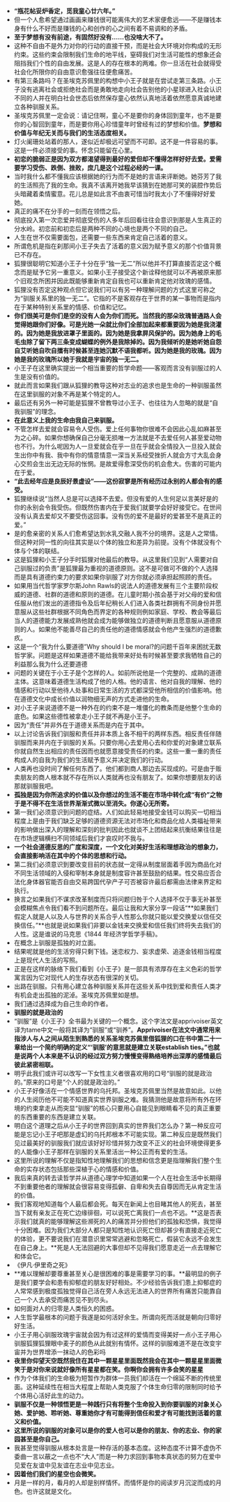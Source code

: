 * **“瓶花帖妥炉香定，觅我童心廿六年。”**
* 但一个人愈希望通过画画来赚钱很可能离伟大的艺术家便愈远——不是赚钱本身有什么不好而是赚钱的心和创作的心之间有着不易调和的矛盾。
* **至于梦想有没有前途，有固然好没有……也没啥大不了。**
* 这种不自由不是外力对你的行动的直接干预，而是社会大环境对你构成的无形约束。这些约束会限制我们生命的地平线，窒碍我们对生活可能性的想象还会阻挡我们个性的自由发展。这是人的存在根本的两难。你一旦活在社会就得受社会化所限你的自由意识愈强往往便愈痛苦。
* 有第三条路吗？在圣埃克苏佩里的构想中小王子就是在尝试走第三条路。小王子没有逃离社会或拒绝社会而是勇敢地走向社会告别他的小星球进入社会认识不同的人并在明白社会世态后依然保存童心依然认真地活着依然愿意真诚地建立各种驯服关系。
* 圣埃克苏佩里一定会说：请记住啊，童心不是要你的身体回到童年，也不是要你的心智回到童年，而是要你用心珍惜童年时曾经有过的梦想和价值。**梦想和价值与年纪无关而与我们的生活态度相关。**
* 灯火阑珊处站着的那人，遂似近却极远可望而不可即。这不是一件容易的事。这是一件必须接受的事。怀念只能留在心里。
* **初恋的脆弱正是因为双方都渴望得到最好的爱但却不懂得怎样好好去爱。爱需要学习受伤、跌倒、挫败，庶几是这个过程必经的一课。**
* 当时我什么都不懂我应该根据她的行为而不是她的言语来评断她。她芬芳了我的生活照亮了我的生命。我真不该离开她我早该猜到在她那可笑的装腔作势后头暗藏着柔情蜜意。花儿总是如此言不由衷可惜当时我太小了不懂得好好爱她。
* 真正的痛不在分手的一刻而在领悟之后。
* 彻底投入第一次恋爱并彻底受伤的人多年后回看往往会意识到那是人生真正的分水岭。初恋前和初恋后是两种不同的心境也是两个不同的自己。
* 人生在世不仅需要面包，还需要一些东西来肯定自己活着的意义。
* 所谓危机是指在刹那间小王子失去了活着的意义因为赋予意义的那个价值背景已不存在。
* 狐狸很聪明它知道小王子十分在乎“独一无二”所以他并不打算直接否定这个概念而是赋予它另一重意义。如果小王子接受这个新诠释他就可以不再被原来那个旧观念所困并因此既能够重新肯定自我也可以重新肯定他对玫瑰的感情。
* 狐狸没有否定这种观点但它说我们可以有另一种理解问题的方式这里可称之为“驯服关系里的独一无二”。它指的不是客观存在于世界的某一事物而是指内在于某种特别关系里的情感、价值和记忆。
* **你们很美可是你们是空的没有人会为你们而死。当然我的那朵玫瑰普通路人会觉得她跟你们好像。可是光她一朵就比你们全部加起来都重要因为她是我浇灌的。因为她是我放进罩子里面的。因为她是我拿屏风保护的。因为她身上的毛毛虫除了留下两三条变成蝴蝶的例外是我除掉的。因为我倾听的是她听她自怨自艾听她自吹自擂有时候甚至连她沉默不语我都听。因为她是我的玫瑰。因为她是我的玫瑰所以她于我就是宇宙的独一无二。**
* 小王子在这里确实提出一个相当重要的哲学命题——客观而言没有驯服过的人生是没有价值的。
* 就此而言如果我们跟从狐狸的教导这种对志业的追求也是生命的一种驯服虽然在这里驯服的对象不再是某个特定的人。
* 最后还有另外一种可能是狐狸不曾教导过小王子、也往往为人忽略的就是“自我驯服”的理念。
* **在此意义上我的生命由我自己来驯服。**
* 不管怎样去爱就会容易令人受伤。爱上任何事物你很难不会因此心乱如麻甚至为之心碎。如果你想确保自己分毫无损唯一方法就是不去爱任何人甚至爱动物也不行。为什么呢因为人一旦爱就会在乎一旦在乎就会全情投入一旦投入就会生出你中有我、我中有你的情意情意一深当关系经受挫折人就会方寸大乱会身心交煎会生出无边无际的怅惘。是故爱得愈深受伤的机会愈大。伤害的可能内在于爱。
* **“此去经年应是良辰好景虚设”——这份寂寥是所有经历过永别的人都会有的感受。**
* 狐狸继续说“当然人总是可以选择不去爱。但没有爱的人生何足以言美好是的你的永别会令我受伤。但既然伤害内在于爱我们就要学会好好接受它。在世间没有认真去爱却又不要受伤这回事。没有伤的爱不是最好的爱甚至不是真正的爱。”
* 是的愈亲密的关系人们愈希望达到水乳交融人我不分的境界。这是人之常情。但这种对同一性的向往其实是以个体的独立和差异为前提。没有个体就没有个体与个体的联结。
* 这是狐狸和小王子分手时狐狸对他最后的教导。从这里我们见到“人需要对自己驯服过的负责”是狐狸最为重视的道德原则。这不是可做可不做的个人选择而是具有道德约束力的要求如果你驯服了对方你就必须承担起照顾的责任。
* 如果用当代哲学家罗尔斯John Rawls的说法人的道德发展有三个主要阶段权威的道德、社群的道德和原则的道德。在儿童时期小孩会基于对父母的爱和信任服从他们发出的道德指令及后年纪稍长人们进入各类社群拥有不同身份并愿意服从这些社群根据不同角色而界定的各种规则例如家庭、学校、教会等最后当人的道德能力发展成熟他就会成为能够做独立的道德判断且愿意服从道德原则的人。如果他不能善尽自己的责任他的道德情感就会令他产生强烈的道德歉疚。
* 这是一个“我为什么要道德”Why should I be moral?的问题千百年来困扰无数哲学家。问题是这样如果道德不能给我带来好处有时候甚至要求我牺牲自己的利益那么我为什么还要道德
* 问题的关键在于小王子是个怎样的人。如前所说他是一个完整的、成熟的道德主体。这意味着道德生活构成了他的人格。他的语言、他对自我的理解、他的情感和行动以至他待人处事和日常生活的方式都深受他所相信的价值影响。他在道德文化中成长价值以润物细无声的方式走进他的生命。
* 对小王子来说道德不是一种外在的约束不是一堆僵化的教条而是他整个生命的底色。如果这些德性被拿走小王子就不再是小王子。
* 因为“责任”并非外在于道德关系而是内在于其中。
* 以上讨论告诉我们驯服和责任并非本质上各不相干的两样东西。相反责任伴随驯服而来并内在于驯服的关系。只要你用心去爱用心去和你爱的对象建立联系你就自然生出相应的责任因而也就愿意接受责任的约束。这些一重一重的责任构成人的自我为我们的生活赋予意义并决定我们的行动。
* 人类再也没时间了解任何东西了。他们都到商人那边去买现成的。可是由于贩卖朋友的商人根本就不存在所以人类就再也没有朋友了。如果你想要朋友的话那就驯服我吧。
* **孤独是因为你所追求的价值以及你想过的生活不能在市场中转化成“有价”之物于是不得不在生活世界渐渐式微以至消失。你遂心无所寄。**
* 第一我们必须意识到问题的症结。人们如此轻易地接受金钱可以购买一切相当程度上是由于我们缺乏足够的道德资源无法对市场化和商品化给人类福祉带来的影响做出深入的理解和深刻的批判因此也就谈不上团结起来抗衡结果往往是在市场逻辑横扫不同领域后我们才哀叹时不我与。
* **一个社会道德反思的广度和深度，一个文化对美好生活和理想政治的想象力，会直接影响活在其中的个体的思想和行动。**
* 第二我们必须意识到要改变目前的状态就一定得从制度层面着手因为商品化对不同生活领域的入侵和宰制本身就是制度容许甚至鼓励的结果。性交易应否合法化身体器官能否自由交易跨国代孕产子可否被容许最后都需由法律来界定和执行。
* 换言之如果我们不谋求改革制度而只将问题归咎于个人选择不仅于事无补甚至会模糊焦点令我们看不到问题所在。最后让我和大家分享一段话“**如果我们假定人就是人以及人与世界的关系合乎人性那么你就只能以爱交换爱以信任交换信任。”**也就是说如果我们非要以金钱来交换爱和信任我们终将失去我们的人性。这是谁说的马克思《1844 年经济学哲学手稿》。
* 在概念上驯服是孤独的对立面。
* 结果呢就是他的生活穷得只剩下钱。迷恋权力、妄求虚荣、追逐金钱相当程度上是现代人生活的写照。
* 正是在这样的脉络下我们看到《小王子》是一部具有浓厚存在主义色彩的哲学寓言因为它对现代人的生存状态有很深的关切。
* 出路在驯服。只有用心建立各种驯服关系并在这些关系中找到爱和责任人类才有机会走出孤独的泥淖。圣埃克苏佩里如是想。
* 我们通过选择成为自己生命的作者。
* **驯服的就是政治的**
* “驯服”是《小王子》全书最为关键的一个概念。这个字法文是apprivoiser英文译为tame中文一般将其译为“驯服”或“驯养”。**Apprivoiser在法文中通常用来指涉人与人之间从陌生到熟悉的关系圣埃克苏佩里借狐狸的口在书中第二十一章给出一个简约明确的定义“‘驯服’的意思就是建立关联establish ties。”也就是说两个人本来是不认识的经过双方努力慢慢变得熟络培养出深厚的感情最后彼此紧密相联。**
* 明乎此我们或许可以改写一下女性主义者很喜欢用的口号“驯服的就是政治的。”原来的口号是“个人的就是政治的。”
* 小王子好像活在一个情感世界的乌托邦。圣埃克苏佩里当然是故意如此。以他的人生阅历他不可能不知道真实世界驯服之难。我猜测他是故意将所有外在环境的约束拿走从而突显“驯服”的核心只要用心自能见到眼睛看不见的真正重要的东西重要的东西是建立关联。
* 明白这个道理之后从小王子的世界回到真实的世界我们怎么办？第一种反应可能是忘记小王子吧那是虚幻的乌托邦根本不可能实现。第二种反应是既然我们见过最美好的驯服我们就应该好好珍惜并努力改变不正义的社会环境使得更多的人能像小王子那样在驯服的关系里活出一种公正而有爱的生活。
* 这里所说的理解不仅是指知性地理解我们的思想和信念更是指理解我们整个生命的实存状态包括那些深植于心的情感和价值。
* 我后来真的转去读哲学并从道德心理学中知道如果一个人在社会生活中长期得不到重要他者的理解就会很容易变得孤僻、自卑和失去自尊因而无从肯定生活的价值。
* 我们客观地知道每个人最后都会死。每天在新闻上也目睹其他人的死去，甚至当下就有亲友正在死亡边缘徘徊，可以说死亡离我们一点也不远。**这是否表示我们就真的能够理解这些濒死的人的痛苦并分担他们的孤独和恐惧，我觉得十分困难。因为我们大部分人都只是知性地认识死亡但却甚少有直接走近死亡的体验，更不要说我们在潜意识里常常逃避和忽略死亡，假装它永远不会发生在自己身上。**死是人无法回避的大事但却不见得我们愿意走近一点去理解它和体会它。
* 《伊凡·伊里奇之死》
* **难以理解却要尊重甚至关心是很困难的事是需要学习的事。**最明显的例子是我们要学会和患有抑郁症的朋友好好相处。不少经验告诉我们患上抑郁症的人常常感到极度孤独觉得自己活在旁人永远无法进入的世界所有痛苦只能靠自己一个人去承受而痛苦见不到尽头。
* 如何面对人的归零是人类恒久的困惑。
* 人生哲学最根本的问题于我遂是如何活好余生。所谓向死而活就是朝向归零好好生活。
* 小王子用心驯服玫瑰宇宙就会因为有过这样的爱情而变得美好一点小王子用心驯服狐狸狐狸眼中麦子的颜色从此就别有情怀。这样的驯服难道不是在改变宇宙并为世界增添一抹动人的色彩吗
* **夜里你仰望天空既然我住在其中一颗星星里面既然我会在其中一颗星星里面微笑于是对你来说就好像所有星星都在笑。你啊你会拥有许多会笑的星星**
* 作为个体我们的生命极为短暂作为群体一员我们却活在一个绵延不断的传统里面。这种延续性在相当大程度上帮助人类克服了个体生命归零的限制同时给予个体用心活好此生的动力。
* **驯服不仅是一种领悟更是一种践行只有将整个生命投入到你要驯服的对象关心她、爱护她、聆听她、尊重她你才有可能得到信任和爱才有可能找到活着的意义和价值。**
* **这里所说的驯服的对象可以是你的爱人也可以是你的朋友、你的志业、你的家园甚至是你自己。**
* 我甚至觉得驯服从根本处言是一种存活的基本态度。这种态度不计算不虚伪不委曲一言以蔽之一点也不“大人”而是一种力求回到事物本真状态的努力在爱中见爱在友谊中见友谊在志业中见志业。
* **因着他们我们的星空也会微笑。**
* 月是一样的月，看月的人却是别样情怀。而情怀是你的阅读岁月沉淀而成的月色。也许这就是文化。


